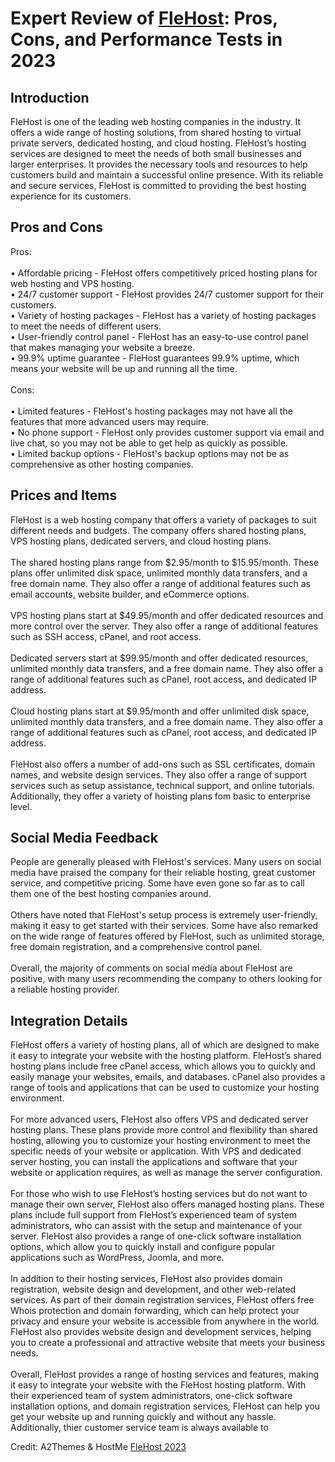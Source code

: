 <h1>Expert Review of <a href="https://a2themes.com/flehost-reviews">FleHost</a>: Pros, Cons, and Performance Tests in 2023</h1>
<h2>Introduction</h2>
FleHost is one of the leading web hosting companies in the industry. It offers a wide range of hosting solutions, from shared hosting to virtual private servers, dedicated hosting, and cloud hosting. FleHost’s hosting services are designed to meet the needs of both small businesses and larger enterprises. It provides the necessary tools and resources to help customers build and maintain a successful online presence. With its reliable and secure services, FleHost is committed to providing the best hosting experience for its customers.
<h2>Pros and Cons</h2>
Pros:<br><br>• Affordable pricing - FleHost offers competitively priced hosting plans for web hosting and VPS hosting.<br>• 24/7 customer support - FleHost provides 24/7 customer support for their customers.<br>• Variety of hosting packages - FleHost has a variety of hosting packages to meet the needs of different users.<br>• User-friendly control panel - FleHost has an easy-to-use control panel that makes managing your website a breeze.<br>• 99.9% uptime guarantee - FleHost guarantees 99.9% uptime, which means your website will be up and running all the time.<br><br>Cons:<br><br>• Limited features - FleHost's hosting packages may not have all the features that more advanced users may require.<br>• No phone support - FleHost only provides customer support via email and live chat, so you may not be able to get help as quickly as possible.<br>• Limited backup options - FleHost's backup options may not be as comprehensive as other hosting companies.
<h2>Prices and Items</h2>
FleHost is a web hosting company that offers a variety of packages to suit different needs and budgets. The company offers shared hosting plans, VPS hosting plans, dedicated servers, and cloud hosting plans. <br><br>The shared hosting plans range from $2.95/month to $15.95/month. These plans offer unlimited disk space, unlimited monthly data transfers, and a free domain name. They also offer a range of additional features such as email accounts, website builder, and eCommerce options.<br><br>VPS hosting plans start at $49.95/month and offer dedicated resources and more control over the server. They also offer a range of additional features such as SSH access, cPanel, and root access.<br><br>Dedicated servers start at $99.95/month and offer dedicated resources, unlimited monthly data transfers, and a free domain name. They also offer a range of additional features such as cPanel, root access, and dedicated IP address.<br><br>Cloud hosting plans start at $9.95/month and offer unlimited disk space, unlimited monthly data transfers, and a free domain name. They also offer a range of additional features such as cPanel, root access, and dedicated IP address.<br><br>FleHost also offers a number of add-ons such as SSL certificates, domain names, and website design services. They also offer a range of support services such as setup assistance, technical support, and online tutorials. Additionally, they offer a variety of hoisting plans fom basic to enterprise level.
<h2>Social Media Feedback</h2>
People are generally pleased with FleHost's services. Many users on social media have praised the company for their reliable hosting, great customer service, and competitive pricing. Some have even gone so far as to call them one of the best hosting companies around.<br><br>Others have noted that FleHost's setup process is extremely user-friendly, making it easy to get started with their services. Some have also remarked on the wide range of features offered by FleHost, such as unlimited storage, free domain registration, and a comprehensive control panel.<br><br>Overall, the majority of comments on social media about FleHost are positive, with many users recommending the company to others looking for a reliable hosting provider.
<h2>Integration Details</h2>
FleHost offers a variety of hosting plans, all of which are designed to make it easy to integrate your website with the hosting platform. FleHost’s shared hosting plans include free cPanel access, which allows you to quickly and easily manage your websites, emails, and databases. cPanel also provides a range of tools and applications that can be used to customize your hosting environment.<br><br>For more advanced users, FleHost also offers VPS and dedicated server hosting plans. These plans provide more control and flexibility than shared hosting, allowing you to customize your hosting environment to meet the specific needs of your website or application. With VPS and dedicated server hosting, you can install the applications and software that your website or application requires, as well as manage the server configuration.<br><br>For those who wish to use FleHost’s hosting services but do not want to manage their own server, FleHost also offers managed hosting plans. These plans include full support from FleHost’s experienced team of system administrators, who can assist with the setup and maintenance of your server. FleHost also provides a range of one-click software installation options, which allow you to quickly install and configure popular applications such as WordPress, Joomla, and more.<br><br>In addition to their hosting services, FleHost also provides domain registration, website design and development, and other web-related services. As part of their domain registration services, FleHost offers free Whois protection and domain forwarding, which can help protect your privacy and ensure your website is accessible from anywhere in the world. FleHost also provides website design and development services, helping you to create a professional and attractive website that meets your business needs. <br><br>Overall, FleHost provides a range of hosting services and features, making it easy to integrate your website with the FleHost hosting platform. With their experienced team of system administrators, one-click software installation options, and domain registration services, FleHost can help you get your website up and running quickly and without any hassle. Additionally, thier customer service team is always available to
<p>Credit: A2Themes & HostMe <a href="https://a2themes.com/flehost-reviews">FleHost 2023</a></p>